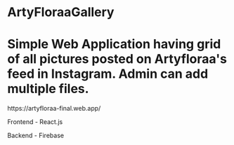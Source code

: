 # ArtyFloraaGallery
<h1>Simple Web Application having grid of all pictures posted on Artyfloraa's feed in Instagram. Admin can add multiple files.</h1>
<p>https://artyfloraa-final.web.app/</p>
<p>Frontend - React.js </p>
<p>Backend - Firebase </p>
